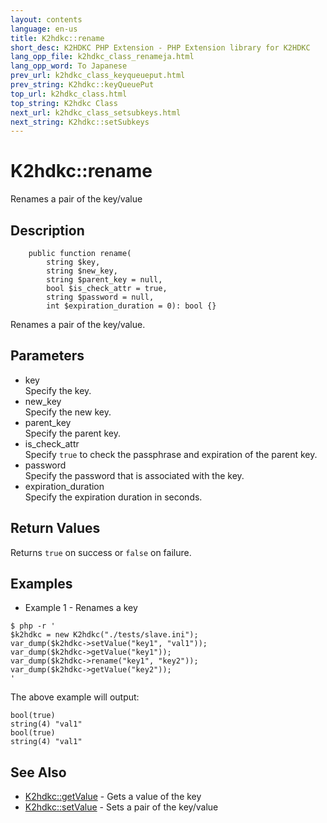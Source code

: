```yaml
---
layout: contents
language: en-us
title: K2hdkc::rename
short_desc: K2HDKC PHP Extension - PHP Extension library for K2HDKC
lang_opp_file: k2hdkc_class_renameja.html
lang_opp_word: To Japanese
prev_url: k2hdkc_class_keyqueueput.html
prev_string: K2hdkc::keyQueuePut
top_url: k2hdkc_class.html
top_string: K2hdkc Class
next_url: k2hdkc_class_setsubkeys.html
next_string: K2hdkc::setSubkeys
---
```


# K2hdkc::rename
Renames a pair of the key/value

## Description

```
    public function rename(
        string $key,
        string $new_key,
        string $parent_key = null,
        bool $is_check_attr = true,
        string $password = null,
        int $expiration_duration = 0): bool {}
```

Renames a pair of the key/value.

## Parameters
- key  
Specify the key.
- new_key  
Specify the new key.
- parent_key  
Specify the parent key.
- is_check_attr  
Specify `true` to check the passphrase and expiration of the parent key.
- password  
Specify the password that is associated with the key.
- expiration_duration  
Specify the expiration duration in seconds.

## Return Values
Returns `true` on success or `false` on failure. 

## Examples
- Example 1 - Renames a key

```
$ php -r '
$k2hdkc = new K2hdkc("./tests/slave.ini");
var_dump($k2hdkc->setValue("key1", "val1")); 
var_dump($k2hdkc->getValue("key1"));   
var_dump($k2hdkc->rename("key1", "key2"));
var_dump($k2hdkc->getValue("key2"));
'
```

The above example will output:

```
bool(true)
string(4) "val1"
bool(true)
string(4) "val1"
```


## See Also
- [K2hdkc::getValue](k2hdkc_class_getvalue.html) - Gets a value of the key
- [K2hdkc::setValue](k2hdkc_class_setvalue.html) - Sets a pair of the key/value
